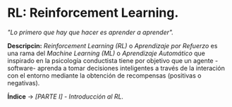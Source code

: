 #  RL: Reinforcement Learning.
*"Lo primero que hay que hacer es aprender a aprender".*


**Descripcin:** *Reinforcement Learning (RL)* o *Aprendizaje por Refuerzo* es una rama del *Machine Learning (ML)* o *Aprendizaje Automático* que inspirado en la psicología conductista tiene por objetivo que un agente -software- aprenda a tomar decisiones inteligentes a través de la interación con el entorno mediante la obtención de recompensas (positivas o negativas).


**Índice**
              -> *[PARTE I] - Introducción al RL.*
